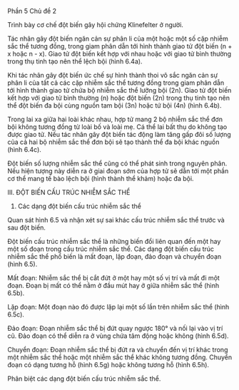 Phần 5
Chủ đề 2

Trình bày cơ chế đột biến gây hội chứng Klinefelter ở người.

Tác nhân gây đột biến ngăn cản sự phân li của một hoặc một số cặp nhiễm sắc thể tương đồng, trong giam phân dẫn tới hình thành giao tử đột biến (n + x hoặc n - x). Giao tử đột biến kết hợp với nhau hoặc với giao tử bình thường trong thụ tinh tạo nên thể lệch bội (hình 6.4a).

Khi tác nhân gây đột biến ức chế sự hình thành thoi vô sắc ngăn cản sự phân li của tất cả các cặp nhiễm sắc thể tương đồng trong giam phân dẫn tới hình thành giao tử chứa bộ nhiễm sắc thể lưỡng bội (2n). Giao tử đột biến kết hợp với giao tử bình thường (n) hoặc đột biến (2n) trong thụ tinh tạo nên thể đột biến đa bội cùng nguồn tam bội (3n) hoặc tứ bội (4n) (hình 6.4b).

Trong lai xa giữa hai loài khác nhau, hợp tử mang 2 bộ nhiễm sắc thể đơn bội không tương đồng từ loài bố và loài mẹ. Cá thể lai bất thụ do không tạo được giao tử. Nếu tác nhân gây đột biến tác động làm tăng gấp đôi số lượng của cả hai bộ nhiễm sắc thể đơn bội sẽ tạo thành thể đa bội khác nguồn (hình 6.4c).

Đột biến số lượng nhiễm sắc thể cũng có thể phát sinh trong nguyên phân. Nếu hiện tượng này diễn ra ở giai đoạn sớm của hợp tử sẽ dẫn tới một phần cơ thể mang tế bào lệch bội (hình thành thể khảm) hoặc đa bội.

III. ĐỘT BIẾN CẤU TRÚC NHIỄM SẮC THỂ

1. Các dạng đột biến cấu trúc nhiễm sắc thể

Quan sát hình 6.5 và nhận xét sự sai khác cấu trúc nhiễm sắc thể trước và sau đột biến.

Đột biến cấu trúc nhiễm sắc thể là những biến đổi liên quan đến một hay một số đoạn trong cấu trúc nhiễm sắc thể. Các dạng đột biến cấu trúc nhiễm sắc thể phổ biến là mất đoạn, lặp đoạn, đảo đoạn và chuyển đoạn (hình 6.5).

Mất đoạn: Nhiễm sắc thể bị cắt đứt ở một hay một số vị trí và mất đi một đoạn. Đoạn bị mất có thể nằm ở đầu mút hay ở giữa nhiễm sắc thể (hình 6.5b).

Lặp đoạn: Một đoạn nào đó được lặp lại một số lần trên nhiễm sắc thể (hình 6.5c).

Đảo đoạn: Đoạn nhiễm sắc thể bị đứt quay ngược 180° và nối lại vào vị trí cũ. Đảo đoạn có thể diễn ra ở vùng chứa tâm động hoặc không (hình 6.5d).

Chuyển đoạn: Đoạn nhiễm sắc thể bị đứt ra và chuyển đến vị trí khác trong một nhiễm sắc thể hoặc một nhiễm sắc thể khác không tương đồng. Chuyển đoạn có dạng tương hỗ (hình 6.5g) hoặc không tương hỗ (hình 6.5h).

Phân biệt các dạng đột biến cấu trúc nhiễm sắc thể.